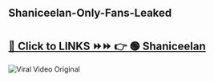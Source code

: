 
 ## Shaniceelan-Only-Fans-Leaked

# <h2><a href="https://clipsfans.com/Shaniceelan&ref=git">🔗 Click to LINKS ⏩⏩ 👉 🟢 Shaniceelan </a></h2>

<a href="https://clipsfans.com/Shaniceelan&ref=git" rel="nofollow" data-target="animated-image.originalLink"><img src="https://i.ibb.co.com/xMMVF88/686577567.gif" alt="Viral Video Original" style="max-width: 100%; display: inline-block;" data-target="animated-image.originalImage"></a>
